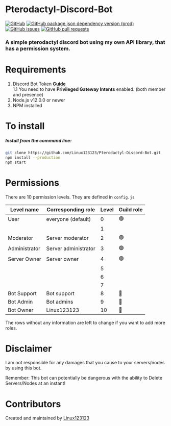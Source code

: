 # Pterodactyl-Discord-Bot

[![GitHub](https://img.shields.io/github/license/linux123123/Pterodactyl-Discord-Bot)](https://github.com/Linux123123/Pterodactyl-Discord-Bot/blob/main/LICENSE)
[![GitHub package.json dependency version (prod)](https://img.shields.io/github/package-json/dependency-version/linux123123/Pterodactyl-Discord-Bot/@linux123123/jspteroapi)](https://www.npmjs.com/package/@linux123123/jspteroapi)
[![GitHub issues](https://img.shields.io/github/issues/linux123123/Pterodactyl-Discord-Bot)](https://github.com/Linux123123/Pterodactyl-Discord-Bot/issues)
[![GitHub pull requests](https://img.shields.io/github/issues-pr/linux123123/Pterodactyl-Discord-Bot)](https://github.com/Linux123123/Pterodactyl-Discord-Bot/pulls)

<h3>A simple pterodactyl discord bot using my own API library, that has a permission system.</h3>

# Requirements

1. Discord Bot Token **[Guide](https://discordjs.guide/preparations/setting-up-a-bot-application.html#creating-your-bot)**<br>
1.1 You need to have **Privileged Gateway Intents** enabled. (both member and presence)
2. Node.js v12.0.0 or newer
3. NPM installed

# To install

<h5>Install from the command line:</h5>

```bash
git clone https://github.com/Linux123123/Pterodactyl-Discord-Bot.git
npm install --production
npm start
```

# Permissions

There are 10 permission levels. They are defined in `config.js`

| Level name    	| Corresponding role   	| Level 	| Guild role     	|
|---------------	|----------------------	|-------	|----------------	|
| User          	| everyone (default)   	| 0     	| :green_circle: 	|
|               	|                      	| 1     	|                	|
| Moderator     	| Server moderator     	| 2     	| :green_circle: 	|
| Administrator 	| Server administrator 	| 3     	| :green_circle: 	|
| Server Owner  	| Server owner         	| 4     	| :green_circle: 	|
|               	|                      	| 5     	|                	|
|               	|                      	| 6     	|                	|
|               	|                      	| 7     	|                	|
| Bot Support   	| Bot support          	| 8     	| :red_circle:   	|
| Bot Admin     	| Bot admins           	| 9     	| :red_circle:   	|
| Bot Owner     	| Linux123123          	| 10    	| :red_circle:   	|

The rows without any information are left to change if you want to add more roles.

# Disclaimer
I am not responsible for any damages that you cause to your servers/nodes by using this bot.

Remember: This bot can potentially be dangerous with the ability to Delete Servers/Nodes at an instant!

# Contributors
Created and maintained by [Linux123123](https://github.com/linux123123)
